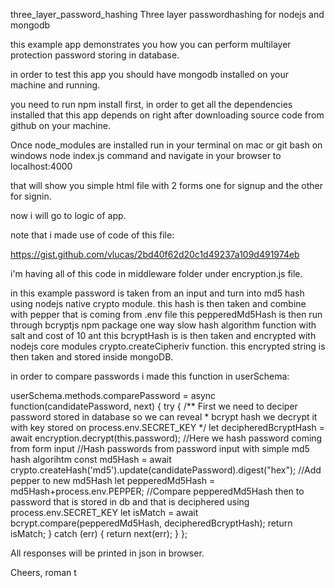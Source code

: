 three_layer_password_hashing
Three layer passwordhashing for nodejs and mongodb

this example app demonstrates you how you can perform multilayer protection password storing in database.

in order to test this app you should have mongodb installed on your machine and running.

you need to run npm install first, in order to get all the dependencies installed that this app depends on right after downloading source code from github on your machine.

Once node_modules are installed run in your terminal on mac or git bash on windows node index.js command and navigate in your browser to localhost:4000

that will show you simple html file with 2 forms one for signup and the other for signin.

now i will go to logic of app.

note that i made use of code of this file:

https://gist.github.com/vlucas/2bd40f62d20c1d49237a109d491974eb

i'm having all of this code in middleware folder under encryption.js file.

in this example password is taken from an input and turn into md5 hash using nodejs native crypto module. this hash is then taken and combine with pepper that is coming from .env file this pepperedMd5Hash is then run through bcryptjs npm package one way slow hash algorithm function with salt and cost of 10 ant this bcryptHash is is then taken and encrypted with nodejs core modules crypto.createCipheriv function. this encrypted string is then taken and stored inside mongoDB.

in order to compare passwords i made this function in userSchema:

userSchema.methods.comparePassword = async function(candidatePassword, next) { try { /** First we need to deciper password stored in database so we can reveal * bcrypt hash we decrypt it with key stored on process.env.SECRET_KEY */ let decipheredBcryptHash = await encryption.decrypt(this.password); //Here we hash password coming from form input //Hash passwords from password input with simple md5 hash algorihtm const md5Hash = await crypto.createHash('md5').update(candidatePassword).digest("hex"); //Add pepper to new md5Hash let pepperedMd5Hash = md5Hash+process.env.PEPPER; //Compare pepperedMd5Hash then to password that is stored in db and that is deciphered using process.env.SECRET_KEY let isMatch = await bcrypt.compare(pepperedMd5Hash, decipheredBcryptHash); return isMatch; } catch (err) { return next(err); } };

All responses will be printed in json in browser.

Cheers, roman t